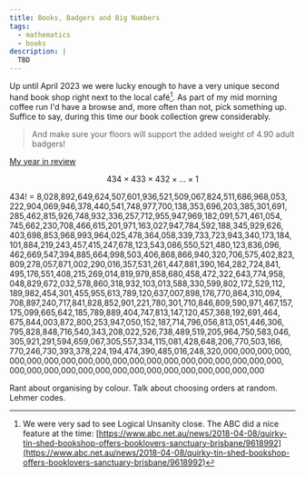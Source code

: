 ```yaml
---
title: Books, Badgers and Big Numbers
tags:
  - mathematics
  - books
description: |
  TBD
---
```


Up until April 2023 we were lucky enough to have a very unique second hand book shop right next to the local café[^1]. As part of my mid morning coffee run I'd have a browse and, more often than not, pick something up. Suffice to say, during this time our book collection grew considerably.

> And make sure your floors will support the added weight of 4.90 adult badgers!

[My year in review](https://www.librarything.com/stats/bradparker/year)

<figure class="wide">

$$
434 \times 433 \times 432 \times ... \times 1
$$

</figure>

434! = 8,<wbr/>028,<wbr/>892,<wbr/>649,<wbr/>624,<wbr/>507,<wbr/>601,<wbr/>936,<wbr/>521,<wbr/>509,<wbr/>067,<wbr/>824,<wbr/>511,<wbr/>686,<wbr/>968,<wbr/>053,<wbr/>222,<wbr/>904,<wbr/>069,<wbr/>946,<wbr/>378,<wbr/>440,<wbr/>541,<wbr/>748,<wbr/>977,<wbr/>700,<wbr/>138,<wbr/>353,<wbr/>696,<wbr/>203,<wbr/>385,<wbr/>301,<wbr/>691,<wbr/>285,<wbr/>462,<wbr/>815,<wbr/>926,<wbr/>748,<wbr/>932,<wbr/>336,<wbr/>257,<wbr/>712,<wbr/>955,<wbr/>947,<wbr/>969,<wbr/>182,<wbr/>091,<wbr/>571,<wbr/>461,<wbr/>054,<wbr/>745,<wbr/>662,<wbr/>230,<wbr/>708,<wbr/>466,<wbr/>615,<wbr/>201,<wbr/>971,<wbr/>163,<wbr/>027,<wbr/>947,<wbr/>784,<wbr/>592,<wbr/>188,<wbr/>345,<wbr/>929,<wbr/>626,<wbr/>403,<wbr/>698,<wbr/>853,<wbr/>968,<wbr/>993,<wbr/>964,<wbr/>025,<wbr/>478,<wbr/>364,<wbr/>058,<wbr/>339,<wbr/>733,<wbr/>723,<wbr/>943,<wbr/>340,<wbr/>173,<wbr/>184,<wbr/>101,<wbr/>884,<wbr/>219,<wbr/>243,<wbr/>457,<wbr/>415,<wbr/>247,<wbr/>678,<wbr/>123,<wbr/>543,<wbr/>086,<wbr/>550,<wbr/>521,<wbr/>480,<wbr/>123,<wbr/>836,<wbr/>096,<wbr/>462,<wbr/>669,<wbr/>547,<wbr/>394,<wbr/>885,<wbr/>664,<wbr/>998,<wbr/>503,<wbr/>406,<wbr/>868,<wbr/>866,<wbr/>940,<wbr/>320,<wbr/>706,<wbr/>575,<wbr/>402,<wbr/>823,<wbr/>809,<wbr/>278,<wbr/>057,<wbr/>871,<wbr/>002,<wbr/>290,<wbr/>016,<wbr/>357,<wbr/>531,<wbr/>261,<wbr/>447,<wbr/>881,<wbr/>390,<wbr/>164,<wbr/>282,<wbr/>724,<wbr/>841,<wbr/>495,<wbr/>176,<wbr/>551,<wbr/>408,<wbr/>215,<wbr/>269,<wbr/>014,<wbr/>819,<wbr/>979,<wbr/>858,<wbr/>680,<wbr/>458,<wbr/>472,<wbr/>322,<wbr/>643,<wbr/>774,<wbr/>958,<wbr/>048,<wbr/>829,<wbr/>672,<wbr/>032,<wbr/>578,<wbr/>860,<wbr/>318,<wbr/>932,<wbr/>103,<wbr/>013,<wbr/>588,<wbr/>330,<wbr/>599,<wbr/>802,<wbr/>172,<wbr/>529,<wbr/>112,<wbr/>189,<wbr/>982,<wbr/>454,<wbr/>301,<wbr/>455,<wbr/>955,<wbr/>613,<wbr/>789,<wbr/>120,<wbr/>637,<wbr/>007,<wbr/>898,<wbr/>176,<wbr/>770,<wbr/>864,<wbr/>310,<wbr/>094,<wbr/>708,<wbr/>897,<wbr/>240,<wbr/>717,<wbr/>841,<wbr/>828,<wbr/>852,<wbr/>901,<wbr/>221,<wbr/>780,<wbr/>301,<wbr/>710,<wbr/>846,<wbr/>809,<wbr/>590,<wbr/>971,<wbr/>467,<wbr/>157,<wbr/>175,<wbr/>099,<wbr/>665,<wbr/>642,<wbr/>185,<wbr/>789,<wbr/>889,<wbr/>404,<wbr/>747,<wbr/>813,<wbr/>147,<wbr/>120,<wbr/>457,<wbr/>368,<wbr/>192,<wbr/>691,<wbr/>464,<wbr/>675,<wbr/>844,<wbr/>003,<wbr/>872,<wbr/>800,<wbr/>253,<wbr/>947,<wbr/>050,<wbr/>152,<wbr/>187,<wbr/>714,<wbr/>796,<wbr/>056,<wbr/>813,<wbr/>051,<wbr/>446,<wbr/>306,<wbr/>795,<wbr/>828,<wbr/>848,<wbr/>716,<wbr/>540,<wbr/>343,<wbr/>208,<wbr/>022,<wbr/>526,<wbr/>738,<wbr/>489,<wbr/>519,<wbr/>205,<wbr/>964,<wbr/>750,<wbr/>583,<wbr/>046,<wbr/>305,<wbr/>921,<wbr/>291,<wbr/>594,<wbr/>659,<wbr/>067,<wbr/>305,<wbr/>557,<wbr/>334,<wbr/>115,<wbr/>081,<wbr/>428,<wbr/>648,<wbr/>206,<wbr/>770,<wbr/>503,<wbr/>166,<wbr/>770,<wbr/>246,<wbr/>730,<wbr/>393,<wbr/>378,<wbr/>224,<wbr/>194,<wbr/>474,<wbr/>390,<wbr/>485,<wbr/>016,<wbr/>248,<wbr/>320,<wbr/>000,<wbr/>000,<wbr/>000,<wbr/>000,<wbr/>000,<wbr/>000,<wbr/>000,<wbr/>000,<wbr/>000,<wbr/>000,<wbr/>000,<wbr/>000,<wbr/>000,<wbr/>000,<wbr/>000,<wbr/>000,<wbr/>000,<wbr/>000,<wbr/>000,<wbr/>000,<wbr/>000,<wbr/>000,<wbr/>000,<wbr/>000,<wbr/>000,<wbr/>000,<wbr/>000,<wbr/>000,<wbr/>000,<wbr/>000,<wbr/>000,<wbr/>000,<wbr/>000,<wbr/>000,<wbr/>000

Rant about organising by colour. Talk about choosing orders at random. Lehmer codes.

[^1]: We were very sad to see Logical Unsanity close. The ABC did a nice feature at the time: [https://www.abc.net.au/news/2018-04-08/quirky-tin-shed-bookshop-offers-booklovers-sanctuary-brisbane/9618992](https://www.abc.net.au/news/2018-04-08/quirky-tin-shed-bookshop-offers-booklovers-sanctuary-brisbane/9618992)
